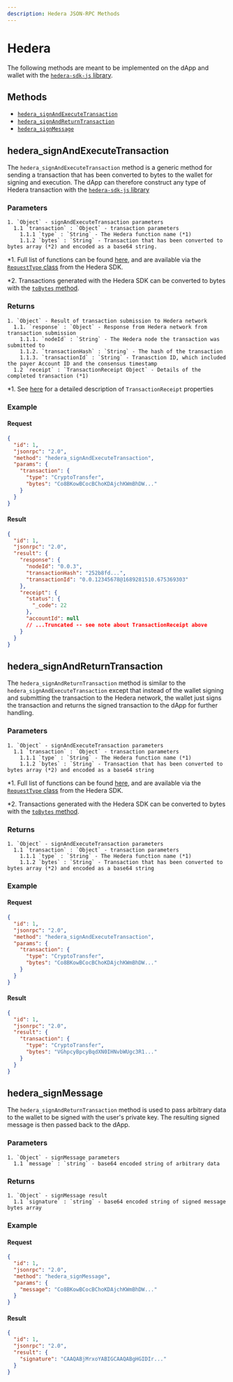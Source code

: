 ```yaml
---
description: Hedera JSON-RPC Methods
---
```


# Hedera

The following methods are meant to be implemented on the dApp and wallet with the [`hedera-sdk-js` library](https://github.com/hashgraph/hedera-sdk-js).

## Methods

- [`hedera_signAndExecuteTransaction`](#hedera_signandexecutetransaction)
- [`hedera_signAndReturnTransaction`](#hedera_signandreturntransaction)
- [`hedera_signMessage`](#hedera_signmessage)

## hedera_signAndExecuteTransaction

The `hedera_signAndExecuteTransaction` method is a generic method for sending a transaction that has been converted to bytes to the wallet for signing and execution. The dApp can therefore construct any type of Hedera transaction with the [`hedera-sdk-js` library](https://github.com/hashgraph/hedera-sdk-js)

### Parameters

    1. `Object` - signAndExecuteTransaction parameters
      1.1 `transaction` : `Object` - transaction parameters
        1.1.1 `type` : `String` - The Hedera function name (*1)
        1.1.2 `bytes` : `String` - Transaction that has been converted to bytes array (*2) and encoded as a base64 string.

\*1. Full list of functions can be found [here](https://hashgraph.github.io/hedera-protobufs/#proto.HederaFunctionality), and are available via the [`RequestType` class](https://github.com/hashgraph/hedera-sdk-js/blob/50d7f76ffd1fd797a029192fab08b035720998b9/src/RequestType.js) from the Hedera SDK.

\*2. Transactions generated with the Hedera SDK can be converted to bytes with the [`toBytes` method](https://github.com/hashgraph/hedera-sdk-js/blob/50d7f76ffd1fd797a029192fab08b035720998b9/src/transaction/Transaction.js#L1015).

### Returns

    1. `Object` - Result of transaction submission to Hedera network
      1.1. `response` : `Object` - Response from Hedera network from transaction submission
        1.1.1. `nodeId` : `String` - The Hedera node the transaction was submitted to
        1.1.2. `transactionHash` : `String` - The hash of the transaction
        1.1.3. `transactionId` : `String` - Tranasction ID, which included the payer Account ID and the consensus timestamp
      1.2 `receipt` : `TransactionReceipt Object` - Details of the completed transaction (*1)

\*1. See [here](https://docs.hedera.com/hedera/sdks-and-apis/hedera-api/miscellaneous/transactionreceipt) for a detailed description of `TransactionReceipt` properties

### Example

#### Request

```json
{
  "id": 1,
  "jsonrpc": "2.0",
  "method": "hedera_signAndExecuteTransaction",
  "params": {
    "transaction": {
      "type": "CryptoTransfer",
      "bytes": "Co8BKowBCocBChoKDAjchKWmBhDW..."
    }
  }
}
```

#### Result

```json
{
  "id": 1,
  "jsonrpc": "2.0",
  "result": {
    "response": {
      "nodeId": "0.0.3",
      "transactionHash": "252b8fd...",
      "transactionId": "0.0.12345678@1689281510.675369303"
    },
    "receipt": {
      "status": {
        "_code": 22
      },
      "accountId": null
      // ...Truncated -- see note about TransactionReceipt above
    }
  }
}
```

## hedera_signAndReturnTransaction

The `hedera_signAndReturnTransaction` method is similar to the `hedera_signAndExecuteTransaction` except that instead of the wallet signing and submitting the
transaction to the Hedera network, the wallet just signs the transaction and returns the signed transaction to the dApp for further handling.

### Parameters

    1. `Object` - signAndExecuteTransaction parameters
      1.1 `transaction` : `Object` - transaction parameters
        1.1.1 `type` : `String` - The Hedera function name (*1)
        1.1.2 `bytes` : `String` - Transaction that has been converted to bytes array (*2) and encoded as a base64 string

\*1. Full list of functions can be found [here](https://hashgraph.github.io/hedera-protobufs/#proto.HederaFunctionality), and are available via the [`RequestType` class](https://github.com/hashgraph/hedera-sdk-js/blob/50d7f76ffd1fd797a029192fab08b035720998b9/src/RequestType.js) from the Hedera SDK.

\*2. Transactions generated with the Hedera SDK can be converted to bytes with the [`toBytes` method](https://github.com/hashgraph/hedera-sdk-js/blob/50d7f76ffd1fd797a029192fab08b035720998b9/src/transaction/Transaction.js#L1015).

### Returns

    1. `Object` - signAndExecuteTransaction parameters
      1.1 `transaction` : `Object` - transaction parameters
        1.1.1 `type` : `String` - The Hedera function name (*1)
        1.1.2 `bytes` : `String` - Transaction that has been converted to bytes array (*2) and encoded as a base64 string

### Example

#### Request

```json
{
  "id": 1,
  "jsonrpc": "2.0",
  "method": "hedera_signAndExecuteTransaction",
  "params": {
    "transaction": {
      "type": "CryptoTransfer",
      "bytes": "Co8BKowBCocBChoKDAjchKWmBhDW..."
    }
  }
}
```

#### Result

```json
{
  "id": 1,
  "jsonrpc": "2.0",
  "result": {
    "transaction": {
      "type": "CryptoTransfer",
      "bytes": "VGhpcyBpcyBqdXN0IHNvbWUgc3R1..."
    }
  }
}
```

## hedera_signMessage

The `hedera_signAndReturnTransaction` method is used to pass arbitrary data to the wallet to be signed with the user's private key. The resulting signed message is then passed back to the dApp.

### Parameters

    1. `Object` - signMessage parameters
      1.1 `message` : `string` - base64 encoded string of arbitrary data

### Returns

    1. `Object` - signMessage result
      1.1 `signature` : `string` - base64 encoded string of signed message bytes array

### Example

#### Request

```json
{
  "id": 1,
  "jsonrpc": "2.0",
  "method": "hedera_signMessage",
  "params": {
    "message": "Co8BKowBCocBChoKDAjchKWmBhDW..."
  }
}
```

#### Result

```json
{
  "id": 1,
  "jsonrpc": "2.0",
  "result": {
    "signature": "CAAQABjMrxoYABIGCAAQABgHGIDIr..."
  }
}
```
